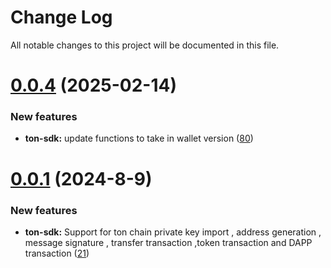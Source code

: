 
# Change Log

All notable changes to this project will be documented in this file.

# [0.0.4](https://git.sonr.io/pkg/wallets) (2025-02-14)

### New features

- **ton-sdk:** update functions to take in wallet version  ([80](https://git.sonr.io/pkg/wallets/pull/80))

# [0.0.1](https://git.sonr.io/pkg/wallets) (2024-8-9)

### New features

- **ton-sdk:** Support for ton chain private key import , address generation , message signature , transfer transaction ,token transaction and DAPP transaction  ([21](https://git.sonr.io/pkg/wallets/pull/21))
